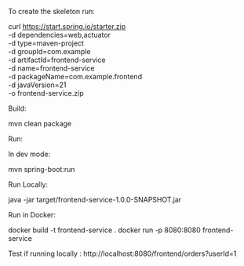 To create the skeleton run:

curl https://start.spring.io/starter.zip \
-d dependencies=web,actuator \
-d type=maven-project \
-d groupId=com.example \
-d artifactId=frontend-service \
-d name=frontend-service \
-d packageName=com.example.frontend \
-d javaVersion=21 \
-o frontend-service.zip

Build:

mvn clean package

Run:

In dev mode:

mvn spring-boot:run


Run Locally:

java -jar target/frontend-service-1.0.0-SNAPSHOT.jar


Run in Docker:

docker build -t frontend-service .
docker run -p 8080:8080 frontend-service


Test if running locally :
http://localhost:8080/frontend/orders?userId=1
